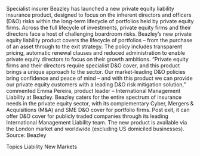 Specialist insurer Beazley has launched a new private equity liability insurance product, designed to focus on the inherent directors and officers (D&O) risks within the long-term lifecycle of portfolios held by private equity firms.
Across the full lifecycle of investments, private equity firms and their directors face a host of challenging boardroom risks. Beazley’s new private equity liability product covers the lifecycle of portfolios – from the purchase of an asset through to the exit strategy.
The policy includes transparent pricing, automatic renewal clauses and reduced administration to enable private equity directors to focus on their growth ambitions.
“Private equity firms and their directors require specialist D&O cover, and this product brings a unique approach to the sector. Our market-leading D&O policies bring confidence and peace of mind – and with this product we can provide our private equity customers with a leading D&O risk mitigation solution,” commented Emma Pereira, product leader – International Management Liability at Beazley.
Beazley caters for the entire spectrum of insurance needs in the private equity sector, with its complementary Cyber, Mergers & Acquisitions (M&A) and SME D&O cover for portfolio firms. Post exit, it can offer D&O cover for publicly traded companies through its leading International Management Liability team.
The new product is available via the London market and worldwide (excluding US domiciled businesses).
Source: Beazley

Topics
Liability
New Markets
